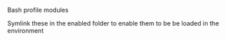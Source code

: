 Bash profile modules

Symlink these in the enabled folder to enable them to be be loaded in the environment